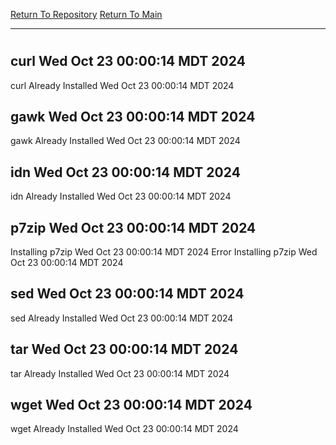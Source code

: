 [Return To Repository](https://github.com/DigitalWarrior/piholeparser/)
[Return To Main](https://github.com/DigitalWarrior/piholeparser/blob/master/RecentRunLogs/Mainlog.md)
____________________________________
# 
## curl Wed Oct 23 00:00:14 MDT 2024
curl Already Installed Wed Oct 23 00:00:14 MDT 2024
## gawk Wed Oct 23 00:00:14 MDT 2024
gawk Already Installed Wed Oct 23 00:00:14 MDT 2024
## idn Wed Oct 23 00:00:14 MDT 2024
idn Already Installed Wed Oct 23 00:00:14 MDT 2024
## p7zip Wed Oct 23 00:00:14 MDT 2024
Installing p7zip Wed Oct 23 00:00:14 MDT 2024
Error Installing p7zip Wed Oct 23 00:00:14 MDT 2024
## sed Wed Oct 23 00:00:14 MDT 2024
sed Already Installed Wed Oct 23 00:00:14 MDT 2024
## tar Wed Oct 23 00:00:14 MDT 2024
tar Already Installed Wed Oct 23 00:00:14 MDT 2024
## wget Wed Oct 23 00:00:14 MDT 2024
wget Already Installed Wed Oct 23 00:00:14 MDT 2024
